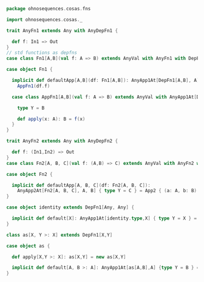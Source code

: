 
```scala
package ohnosequences.cosas.fns

import ohnosequences.cosas._

trait AnyFn1 extends Any with AnyDepFn1 {

  def f: In1 => Out
}
// std functions as depfns
case class Fn1[A,B](val f: A => B) extends AnyVal with AnyFn1 with DepFn1[A,B]

case object Fn1 {

  implicit def defaultApp[A,B](df: Fn1[A,B]): AnyApp1At[DepFn1[A,B], A] { type Y = B } =
    AppFn1(df.f)

  case class AppFn1[A,B](val f: A => B) extends AnyVal with AnyApp1At[DepFn1[A,B],A] {

    type Y = B

    def apply(x: A): B = f(x)
  }
}

trait AnyFn2 extends Any with AnyDepFn2 {

  def f: (In1,In2) => Out
}
case class Fn2[A, B, C](val f: (A,B) => C) extends AnyVal with AnyFn2 with DepFn2[A, B, C]

case object Fn2 {

  implicit def defaultApp[A, B, C](df: Fn2[A, B, C]):
    AnyApp2At[Fn2[A, B, C], A, B] { type Y = C } = App2 { (a: A, b: B) => df.f(a, b) }
}

case object identity extends DepFn1[Any, Any] {

  implicit def default[X]: AnyApp1At[identity.type,X] { type Y = X } = identity at { x: X => x }
}

class as[X, Y >: X] extends DepFn1[X,Y]

case object as {

  def apply[X,Y >: X]: as[X,Y] = new as[X,Y]

  implicit def default[A, B >: A]: AnyApp1At[as[A,B],A] {type Y = B } = App1 { a: A => a }
}

```




[test/scala/cosas/DenotationTests.scala]: ../../../../test/scala/cosas/DenotationTests.scala.md
[test/scala/cosas/EqualityTests.scala]: ../../../../test/scala/cosas/EqualityTests.scala.md
[test/scala/cosas/DependentFunctionsTests.scala]: ../../../../test/scala/cosas/DependentFunctionsTests.scala.md
[test/scala/cosas/KListsTests.scala]: ../../../../test/scala/cosas/KListsTests.scala.md
[test/scala/cosas/RecordTests.scala]: ../../../../test/scala/cosas/RecordTests.scala.md
[test/scala/cosas/NatTests.scala]: ../../../../test/scala/cosas/NatTests.scala.md
[test/scala/cosas/TypeUnionTests.scala]: ../../../../test/scala/cosas/TypeUnionTests.scala.md
[main/scala/cosas/package.scala]: ../package.scala.md
[main/scala/cosas/types/package.scala]: ../types/package.scala.md
[main/scala/cosas/types/types.scala]: ../types/types.scala.md
[main/scala/cosas/types/parsing.scala]: ../types/parsing.scala.md
[main/scala/cosas/types/productTypes.scala]: ../types/productTypes.scala.md
[main/scala/cosas/types/syntax.scala]: ../types/syntax.scala.md
[main/scala/cosas/types/project.scala]: ../types/project.scala.md
[main/scala/cosas/types/denotations.scala]: ../types/denotations.scala.md
[main/scala/cosas/types/functionTypes.scala]: ../types/functionTypes.scala.md
[main/scala/cosas/types/serialization.scala]: ../types/serialization.scala.md
[main/scala/cosas/klists/replace.scala]: ../klists/replace.scala.md
[main/scala/cosas/klists/cons.scala]: ../klists/cons.scala.md
[main/scala/cosas/klists/klists.scala]: ../klists/klists.scala.md
[main/scala/cosas/klists/take.scala]: ../klists/take.scala.md
[main/scala/cosas/klists/package.scala]: ../klists/package.scala.md
[main/scala/cosas/klists/takeFirst.scala]: ../klists/takeFirst.scala.md
[main/scala/cosas/klists/toList.scala]: ../klists/toList.scala.md
[main/scala/cosas/klists/filter.scala]: ../klists/filter.scala.md
[main/scala/cosas/klists/pick.scala]: ../klists/pick.scala.md
[main/scala/cosas/klists/drop.scala]: ../klists/drop.scala.md
[main/scala/cosas/klists/map.scala]: ../klists/map.scala.md
[main/scala/cosas/klists/at.scala]: ../klists/at.scala.md
[main/scala/cosas/klists/syntax.scala]: ../klists/syntax.scala.md
[main/scala/cosas/klists/fold.scala]: ../klists/fold.scala.md
[main/scala/cosas/klists/noDuplicates.scala]: ../klists/noDuplicates.scala.md
[main/scala/cosas/klists/slice.scala]: ../klists/slice.scala.md
[main/scala/cosas/klists/find.scala]: ../klists/find.scala.md
[main/scala/cosas/records/package.scala]: ../records/package.scala.md
[main/scala/cosas/records/recordTypes.scala]: ../records/recordTypes.scala.md
[main/scala/cosas/records/syntax.scala]: ../records/syntax.scala.md
[main/scala/cosas/records/reorder.scala]: ../records/reorder.scala.md
[main/scala/cosas/typeUnions/typeUnions.scala]: ../typeUnions/typeUnions.scala.md
[main/scala/cosas/typeUnions/package.scala]: ../typeUnions/package.scala.md
[main/scala/cosas/fns/predicates.scala]: predicates.scala.md
[main/scala/cosas/fns/instances.scala]: instances.scala.md
[main/scala/cosas/fns/package.scala]: package.scala.md
[main/scala/cosas/fns/syntax.scala]: syntax.scala.md
[main/scala/cosas/fns/functions.scala]: functions.scala.md
[main/scala/cosas/subtyping.scala]: ../subtyping.scala.md
[main/scala/cosas/witness.scala]: ../witness.scala.md
[main/scala/cosas/equality.scala]: ../equality.scala.md
[main/scala/cosas/Nat.scala]: ../Nat.scala.md
[main/scala/cosas/Bool.scala]: ../Bool.scala.md